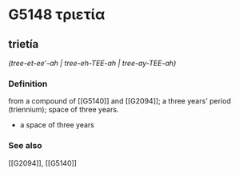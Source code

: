 # G5148 τριετία

## trietía

_(tree-et-ee'-ah | tree-eh-TEE-ah | tree-ay-TEE-ah)_

### Definition

from a compound of [[G5140]] and [[G2094]]; a three years' period (triennium); space of three years.

- a space of three years

### See also

[[G2094]], [[G5140]]

